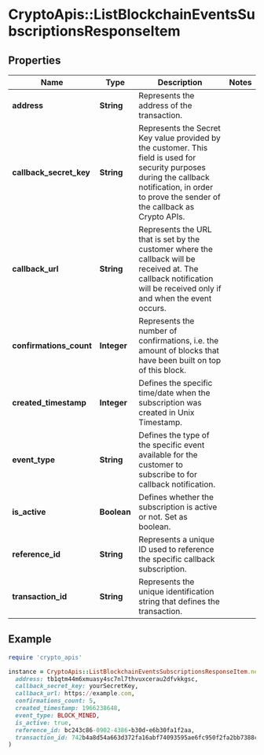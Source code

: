 # CryptoApis::ListBlockchainEventsSubscriptionsResponseItem

## Properties

| Name | Type | Description | Notes |
| ---- | ---- | ----------- | ----- |
| **address** | **String** | Represents the address of the transaction. |  |
| **callback_secret_key** | **String** | Represents the Secret Key value provided by the customer. This field is used for security purposes during the callback notification, in order to prove the sender of the callback as Crypto APIs. |  |
| **callback_url** | **String** | Represents the URL that is set by the customer where the callback will be received at. The callback notification will be received only if and when the event occurs. |  |
| **confirmations_count** | **Integer** | Represents the number of confirmations, i.e. the amount of blocks that have been built on top of this block. |  |
| **created_timestamp** | **Integer** | Defines the specific time/date when the subscription was created in Unix Timestamp. |  |
| **event_type** | **String** | Defines the type of the specific event available for the customer to subscribe to for callback notification. |  |
| **is_active** | **Boolean** | Defines whether the subscription is active or not. Set as boolean. |  |
| **reference_id** | **String** | Represents a unique ID used to reference the specific callback subscription. |  |
| **transaction_id** | **String** | Represents the unique identification string that defines the transaction. |  |

## Example

```ruby
require 'crypto_apis'

instance = CryptoApis::ListBlockchainEventsSubscriptionsResponseItem.new(
  address: tb1qtm44m6xmuasy4sc7nl7thvuxcerau2dfvkkgsc,
  callback_secret_key: yourSecretKey,
  callback_url: https://example.com,
  confirmations_count: 5,
  created_timestamp: 1966238648,
  event_type: BLOCK_MINED,
  is_active: true,
  reference_id: bc243c86-0902-4386-b30d-e6b30fa1f2aa,
  transaction_id: 742b4a8d54a663d372fa16abf74093595ae6fc950f2fa2bb7388c7f4d061d7b8
)
```

